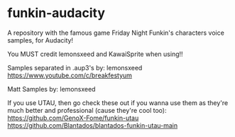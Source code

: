 # funkin-audacity
A repository with the famous game Friday Night Funkin's characters voice samples, for Audacity!

You MUST credit lemonsxeed and KawaiSprite when using!!

Samples separated in .aup3's by: lemonsxeed https://www.youtube.com/c/breakfestyum

Matt Samples by: lemonsxeed

If you use UTAU, then go check these out if you wanna use them as they're much better and professional (cause they're cool too):
https://github.com/GenoX-Fome/funkin-utau
https://github.com/Blantados/blantados-funkin-utau-main
